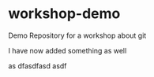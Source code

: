 # workshop-demo
Demo Repository for a workshop about git


I have now added something as well

as
dfasdfasd
asdf